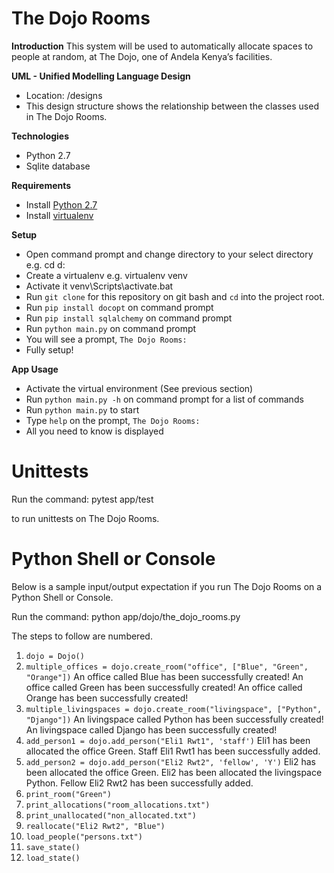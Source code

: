 # The Dojo Rooms

**Introduction**
This system will be used to automatically allocate spaces to people at random, at The Dojo, one of Andela Kenya’s facilities.

**UML - Unified Modelling Language Design**
* Location: /designs
* This design structure shows the relationship between the classes used in The Dojo Rooms.

**Technologies**
* Python 2.7
* Sqlite database

**Requirements**
* Install [Python 2.7](https://www.python.org/downloads/)
* Install [virtualenv](http://docs.python-guide.org/en/latest/dev/virtualenvs/)

**Setup**
* Open command prompt and change directory to your select directory e.g. cd d:
* Create a virtualenv e.g. virtualenv venv
* Activate it venv\Scripts\activate.bat
* Run `git clone` for this repository on git bash and `cd` into the project root.
* Run `pip install docopt` on command prompt
* Run `pip install sqlalchemy` on command prompt
* Run `python main.py` on command prompt
* You will see a prompt, `The Dojo Rooms: `
* Fully setup!

**App Usage**
* Activate the virtual environment (See previous section)
* Run `python main.py -h` on command prompt for a list of commands
* Run `python main.py` to start
* Type `help` on the prompt, `The Dojo Rooms: `
* All you need to know is displayed


Unittests
=========
Run the command:
pytest app/test

to run unittests on The Dojo Rooms.


Python Shell or Console
=======================
Below is a sample input/output expectation if you run The Dojo Rooms
on a Python Shell or Console.

Run the command:
python app/dojo/the_dojo_rooms.py

The steps to follow are numbered.

1. `dojo = Dojo()`
2.  `multiple_offices = dojo.create_room("office", ["Blue", "Green", "Orange"])`
An office called Blue has been successfully created!
An office called Green has been successfully created!
An office called Orange has been successfully created!
3.  `multiple_livingspaces = dojo.create_room("livingspace", ["Python", "Django"])`
An livingspace called Python has been successfully created!
An livingspace called Django has been successfully created!
4.  `add_person1 = dojo.add_person("Eli1 Rwt1", 'staff')`
Eli1 has been allocated the office Green.
Staff Eli1 Rwt1 has been successfully added.
5.  `add_person2 = dojo.add_person("Eli2 Rwt2", 'fellow', 'Y')`
Eli2 has been allocated the office Green.
Eli2 has been allocated the livingspace Python.
Fellow Eli2 Rwt2 has been successfully added.
6.  `print_room("Green")`
7.  `print_allocations("room_allocations.txt")`
8.  `print_unallocated("non_allocated.txt")`
9.  `reallocate("Eli2 Rwt2", "Blue")`
10.  `load_people("persons.txt")`
11.  `save_state()`
12.  `load_state()`
